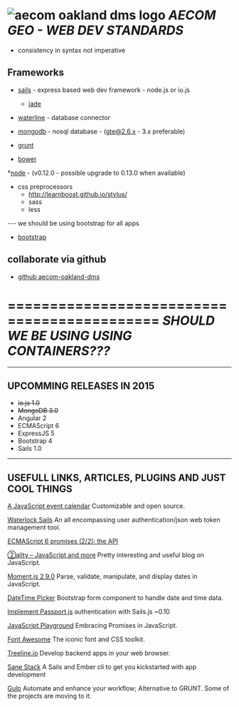 ![aecom oakland dms logo](https://avatars0.githubusercontent.com/u/11077239?v=3&s=200) ***AECOM GEO - WEB DEV STANDARDS***
==================================

* consistency in syntax not imperative

Frameworks
--------------
* [sails](http://sailsjs.org/#!/) - express based web dev framework - node.js or io.js
	* [jade](http://jade-lang.com/) 

* [waterline](https://github.com/balderdashy/waterline) - database connector
* [mongodb](http://www.mongodb.org/) - nosql database - (gte@2.6.x - 3.x preferable)

* [grunt](http://gruntjs.com/)
* [bower](http://bower.io/)

*[node](https://nodejs.org/) - (v0.12.0 - possible upgrade to 0.13.0 when available)


* css preprocessors
	- http://learnboost.github.io/stylus/
	- sass
	- less

--- we should be using bootstrap for all apps
* [bootstrap](http://getbootstrap.com/)


collaborate via github
---------------------
* [github aecom-oakland-dms](https://github.com/aecom-oakland-dms)


============================================
***SHOULD WE BE USING USING CONTAINERS???***
=============================================

--------------------------------------------------
UPCOMMING RELEASES IN 2015
--------------------------------------------------
* ~~io.js 1.0~~
* ~~MongoDB 3.0~~
* Angular 2
* ECMAScript 6
* ExpressJS 5
* Bootstrap 4
* Sails 1.0


--------------------------------------------------
USEFULL LINKS, ARTICLES, PLUGINS AND JUST COOL THINGS
--------------------------------------------------

[A JavaScript event calendar](http://fullcalendar.io/) Customizable and open source.

[Waterlock Sails](http://waterlock.ninja/) An all encompassing user authentication/json web token management tool.

[ECMAScript 6 promises (2/2): the API](http://www.2ality.com/2014/10/es6-promises-api.html)

[②ality – JavaScript and more](http://www.2ality.com/) Pretty interesting and useful blog on JavaScript.

[Moment.js 2.9.0](http://momentjs.com/) Parse, validate, manipulate, and display dates in JavaScript.

[DateTime Picker](http://www.malot.fr/bootstrap-datetimepicker/) Bootstrap form component to handle date and time data.

[Implement Passport.js](http://iliketomatoes.com/implement-passport-js-authentication-with-sails-js-0-10-2/) authentication with Sails.js ~0.10

[JavaScript Playground](http://javascriptplayground.com/blog/2015/02/promises/) Embracing Promises in JavaScript.

[Font Awesome](http://fortawesome.github.io/Font-Awesome/) The iconic font and CSS toolkit.

[Treeline.io](https://treeline.io/) Develop backend apps in your web browser.

[Sane Stack](http://sanestack.com/) A Sails and Ember cli to get you kickstarted with app development 

[Gulp](http://gulpjs.com/) Automate and enhance your workflow; Alternative to GRUNT. Some of the projects are moving to it. 
